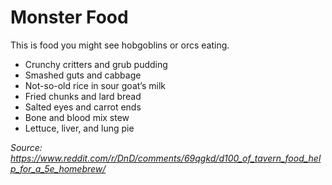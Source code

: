 # Monster Food

This is food you might see hobgoblins or orcs eating.

- Crunchy critters and grub pudding 
- Smashed guts and cabbage
- Not-so-old rice in sour goat’s milk 
- Fried chunks and lard bread  
- Salted eyes and carrot ends 
- Bone and blood mix stew 
- Lettuce, liver, and lung pie  

*Source: https://www.reddit.com/r/DnD/comments/69qgkd/d100_of_tavern_food_help_for_a_5e_homebrew/*